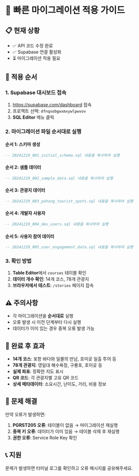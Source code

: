 # 🚀 빠른 마이그레이션 적용 가이드

## 📋 현재 상황

- ✅ API 코드 수정 완료
- ✅ Supabase 연결 활성화
- ⏳ 마이그레이션 적용 필요

## 🎯 적용 순서

### 1. Supabase 대시보드 접속

1. https://supabase.com/dashboard 접속
2. 프로젝트 선택: `dfnqxobgwxmxywlpwvov`
3. **SQL Editor** 메뉴 클릭

### 2. 마이그레이션 파일 순서대로 실행

#### 순서 1: 스키마 생성

```sql
-- 20241219_001_initial_schema.sql 내용을 복사하여 실행
```

#### 순서 2: 샘플 데이터

```sql
-- 20241219_002_sample_data.sql 내용을 복사하여 실행
```

#### 순서 3: 관광지 데이터

```sql
-- 20241219_003_pohang_tourist_spots.sql 내용을 복사하여 실행
```

#### 순서 4: 개발자 사용자

```sql
-- 20241219_004_dev_users.sql 내용을 복사하여 실행
```

#### 순서 5: 사용자 참여 데이터

```sql
-- 20241219_005_user_engagement_data.sql 내용을 복사하여 실행
```

### 3. 확인 방법

1. **Table Editor**에서 `courses` 테이블 확인
2. **데이터 개수 확인**: 14개 코스, 78개 관광지
3. **브라우저에서 테스트**: `/stories` 페이지 접속

## ⚠️ 주의사항

- 각 마이그레이션을 **순서대로** 실행
- 오류 발생 시 이전 단계부터 다시 실행
- 데이터가 이미 있는 경우 중복 오류 발생 가능

## 🎉 완료 후 효과

- **14개 코스**: 포항 바다와 일몰의 만남, 호미곶 일출 투어 등
- **78개 관광지**: 영일대 해수욕장, 구룡포, 호미곶 등
- **실제 좌표**: 정확한 지도 표시
- **QR 코드**: 각 관광지별 고유 QR 코드
- **상세 메타데이터**: 소요시간, 난이도, 거리, 비용 정보

## 🔧 문제 해결

만약 오류가 발생하면:

1. **PGRST205 오류**: 테이블이 없음 → 마이그레이션 재실행
2. **중복 키 오류**: 데이터가 이미 있음 → 테이블 삭제 후 재실행
3. **권한 오류**: Service Role Key 확인

## 📞 지원

문제가 발생하면 터미널 로그를 확인하고 오류 메시지를 공유해주세요.
